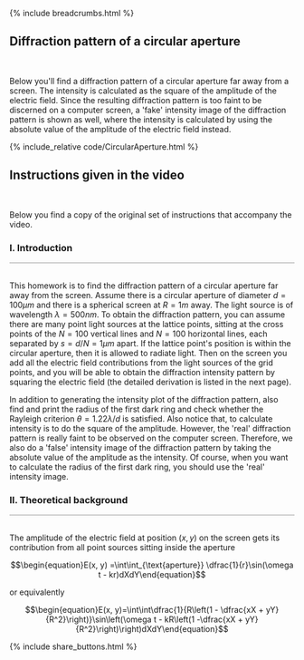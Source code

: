 {% include breadcrumbs.html %}

## Diffraction pattern of a circular aperture 
<div class="header_line"><br/></div>

Below you'll find a diffraction pattern of a circular aperture far away from a screen. 
The intensity is calculated as the square of the amplitude of the electric field. 
Since the resulting diffraction pattern is too faint to be discerned on a computer screen, 
a 'fake' intensity image of the diffraction pattern is shown as well, where the intensity
is calculated by using the absolute value of the amplitude of the electric field instead.

{% include_relative code/CircularAperture.html %}

<p style="clear:both;"></p>

## Instructions given in the video
<div class="header_line"><br/></div>

Below you find a copy of the original set of instructions that accompany the video.

### I. Introduction
<div style="border-top: 1px solid #999999"><br/></div>

This homework is to find the diffraction pattern of a circular aperture far away from the screen. Assume there
is a circular aperture of diameter $d=100 \mu m$ and there is a spherical screen at $R=1m$ away. The light source is
of wavelength $\lambda=500nm$. To obtain the diffraction pattern, you can assume there are many point light sources
at the lattice points, sitting at the cross points of the $N=100$ vertical lines and $N=100$ horizontal lines, each 
separated by $s=d/N=1\mu m$ apart. If the lattice point's position is within the circular aperture, then it is allowed
to radiate light. Then on the screen you add all the electric field contributions from the light sources of the grid points, 
and you  will be able to obtain the diffraction intensity pattern by squaring the electric field (the detailed derivation is
listed in the next page). 

In addition to generating the intensity plot of the diffraction pattern, also find and print the
radius of the first dark ring and check whether the Rayleigh criterion $\theta=1.22\lambda / d$ is satisfied. Also notice
that, to calculate intensity is to do the square of the amplitude. However, the 'real' diffraction pattern is really
faint to be observed on the computer screen. Therefore, we also do a 'false' intensity image of the diffraction pattern
by taking the absolute value of the amplitude as the intensity. Of course, when you want to calculate the 
radius of the first dark ring, you should use the 'real' intensity image.

### II. Theoretical background
<div style="border-top: 1px solid #999999"><br/></div>

The amplitude of the electric field at position $(x, y)$ on the screen gets its contribution from all point
sources sitting inside the aperture

$$\begin{equation}E(x, y) =\int\int_{\text{aperture}} \dfrac{1}{r}\sin(\omega t - kr)dXdY\end{equation}$$

or equivalently

$$\begin{equation}E(x, y)=\int\int\dfrac{1}{R\left(1 - \dfrac{xX + yY}{R^2}\right)}\sin\left(\omega t - kR\left(1 -\dfrac{xX + yY}{R^2}\right)\right)dXdY\end{equation}$$

<p style="clear: both;"></p>

{% include share_buttons.html %}